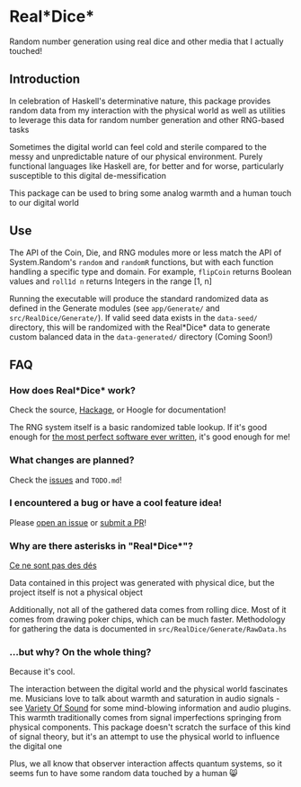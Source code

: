 # Real\*Dice\*

Random number generation using real dice and other media that I actually touched!

## Introduction

In celebration of Haskell's determinative nature, this package provides random data from my interaction with the physical world as well as utilities to leverage this data for random number generation and other RNG-based tasks

Sometimes the digital world can feel cold and sterile compared to the messy and unpredictable nature of our physical environment. Purely functional languages like Haskell are, for better and for worse, particularly susceptible to this digital de-messification

This package can be used to bring some analog warmth and a human touch to our digital world

## Use

The API of the Coin, Die, and RNG modules more or less match the API of System.Random's `random` and `randomR` functions, but with each function handling a specific type and domain. For example, `flipCoin` returns Boolean values and `roll1d n` returns Integers in the range [1, n]

Running the executable will produce the standard randomized data as defined in the Generate modules (see `app/Generate/` and `src/RealDice/Generate/`). If valid seed data exists in the `data-seed/` directory, this will be randomized with the Real\*Dice\* data to generate custom balanced data in the `data-generated/` directory (Coming Soon!)

## FAQ

### How does Real\*Dice\* work?

Check the source, [Hackage](https://hackage.haskell.org/package/real-dice), or Hoogle for documentation! 

The RNG system itself is a basic randomized table lookup. If it's good enough for [the most perfect software ever written](https://www.youtube.com/watch?v=pq3x1Jy8pYM&t=32s), it's good enough for me!

### What changes are planned?

Check the [issues](https://github.com/kaBeech/real-dice/issues`) and `TODO.md`!

### I encountered a bug or have a cool feature idea!

Please [open an issue](https://github.com/kaBeech/real-dice/issues/new) or [submit a PR](https://github.com/kaBeech/real-dice/compare)!

### Why are there asterisks in "Real\*Dice\*"?

[Ce ne sont pas des dés](https://en.wikipedia.org/wiki/The_Treachery_of_Images)

Data contained in this project was generated with physical dice, but the project itself is not a physical object

Additionally, not all of the gathered data comes from rolling dice. Most of it comes from drawing poker chips, which can be much faster. Methodology for gathering the data is documented in `src/RealDice/Generate/RawData.hs`

### ...but why? On the whole thing?

Because it's cool.

The interaction between the digital world and the physical world fascinates me. Musicians love to talk about warmth and saturation in audio signals - see [Variety Of Sound](https://varietyofsound.wordpress.com/blog/) for some mind-blowing information and audio plugins. This warmth traditionally comes from signal imperfections springing from physical components. This package doesn't scratch the surface of this kind of signal theory, but it's an attempt to use the physical world to influence the digital one

Plus, we all know that observer interaction affects quantum systems, so it seems fun to have some random data touched by a human 😸
